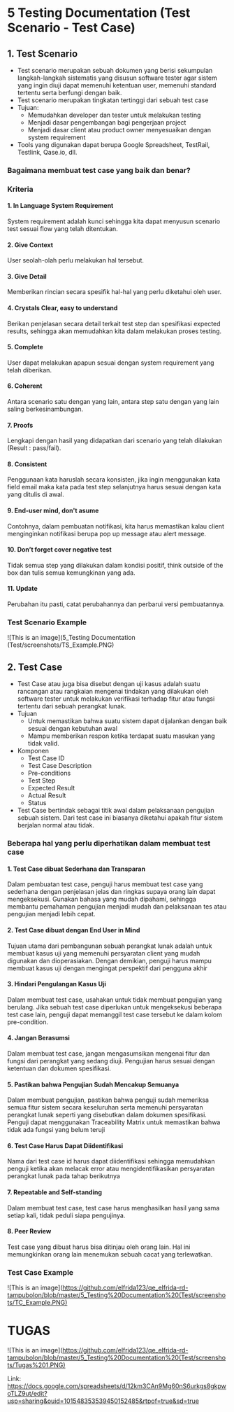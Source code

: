 # 5 Testing Documentation (Test Scenario - Test Case)

## 1. Test Scenario
- Test scenario merupakan sebuah dokumen yang berisi sekumpulan langkah-langkah sistematis yang disusun software tester agar sistem yang ingin diuji dapat memenuhi ketentuan user, memenuhi standard tertentu serta berfungi dengan baik.
- Test scenario merupakan tingkatan tertinggi dari sebuah test case
- Tujuan:
  - Memudahkan developer dan tester untuk melakukan testing
  - Menjadi dasar pengembangan bagi pengerjaan project 
  - Menjadi dasar client atau product owner menyesuaikan dengan system requirement
- Tools yang digunakan dapat berupa Google Spreadsheet, TestRail, Testlink, Qase.io, dll.

### Bagaimana membuat test case yang baik dan benar?
### Kriteria
#### 1. In Language System Requirement
System requirement adalah kunci sehingga kita dapat menyusun scenario test sesuai flow yang telah ditentukan.
#### 2. Give Context
User seolah-olah perlu melakukan hal tersebut.
#### 3. Give Detail
Memberikan rincian secara spesifik hal-hal yang perlu diketahui oleh user.
#### 4. Crystals Clear, easy to understand
Berikan penjelasan secara detail terkait test step dan spesifikasi expected results, sehingga akan memudahkan kita dalam melakukan proses testing.
#### 5. Complete
User dapat melakukan apapun sesuai dengan system requirement yang telah diberikan.
#### 6. Coherent
Antara scenario satu dengan yang lain, antara step satu dengan yang lain saling berkesinambungan.
#### 7. Proofs
Lengkapi dengan hasil yang didapatkan dari scenario yang telah dilakukan (Result : pass/fail).
#### 8. Consistent
Penggunaan kata haruslah secara konsisten, jika ingin menggunakan kata field email maka kata pada test step selanjutnya harus sesuai dengan kata yang ditulis di awal.
#### 9. End-user mind, don't asume
Contohnya, dalam pembuatan notifikasi, kita harus memastikan kalau client menginginkan notifikasi berupa pop up message atau alert message.
#### 10. Don’t forget cover negative test
Tidak semua step yang dilakukan dalam kondisi positif, think outside of the box dan tulis semua kemungkinan yang ada.
#### 11. Update
Perubahan itu pasti, catat perubahannya dan perbarui versi pembuatannya.

### Test Scenario Example
![This is an image](5_Testing Documentation (Test/screenshots/TS_Example.PNG)
## 2. Test Case
- Test Case atau juga bisa disebut dengan uji kasus adalah suatu rancangan atau rangkaian mengenai tindakan yang dilakukan oleh software tester untuk melakukan verifikasi terhadap fitur atau fungsi tertentu dari sebuah perangkat lunak.
- Tujuan 
  - Untuk memastikan bahwa suatu sistem dapat dijalankan dengan baik sesuai dengan kebutuhan awal
  - Mampu memberikan respon ketika terdapat suatu masukan yang tidak valid.
- Komponen
	- Test Case ID
	- Test Case Description
	- Pre-conditions
	- Test Step
	- Expected Result
	- Actual Result
	- Status
- Test Case bertindak sebagai titik awal dalam pelaksanaan pengujian sebuah sistem. Dari test case ini biasanya diketahui apakah fitur sistem berjalan normal atau tidak.

### Beberapa hal yang perlu diperhatikan dalam membuat test case
#### 1. Test Case dibuat Sederhana dan Transparan
Dalam pembuatan test case, penguji harus membuat test case yang sederhana dengan penjelasan jelas dan ringkas supaya orang lain dapat mengeksekusi. Gunakan bahasa yang mudah dipahami, sehingga membantu pemahaman pengujian menjadi mudah dan pelaksanaan tes atau pengujian menjadi lebih cepat.
#### 2. Test Case dibuat dengan End User in Mind
Tujuan utama dari pembangunan sebuah perangkat lunak adalah untuk membuat kasus uji yang memenuhi persyaratan client yang mudah digunakan dan dioperasiakan. Dengan demikian, penguji harus mampu membuat kasus uji dengan mengingat perspektif dari pengguna akhir
#### 3. Hindari Pengulangan Kasus Uji
Dalam membuat test case, usahakan untuk tidak membuat pengujian yang berulang. Jika sebuah test case diperlukan untuk mengeksekusi beberapa test case lain, penguji dapat memanggil test case tersebut ke dalam kolom pre-condition.
#### 4. Jangan Berasumsi
Dalam membuat test case, jangan mengasumsikan mengenai fitur dan fungsi dari perangkat yang sedang diuji. Pengujian harus sesuai dengan ketentuan dan dokumen spesifikasi.
#### 5. Pastikan bahwa Pengujian Sudah Mencakup Semuanya
Dalam membuat pengujian, pastikan bahwa penguji sudah memeriksa semua fitur sistem secara keseluruhan serta memenuhi persyaratan perangkat lunak seperti yang disebutkan dalam dokumen spesifikasi. Penguji dapat menggunakan Traceability Matrix untuk memastikan bahwa tidak ada fungsi yang belum teruji
#### 6. Test Case Harus Dapat Diidentifikasi
Nama dari test case id harus dapat diidentifikasi sehingga memudahkan penguji ketika akan melacak error atau mengidentifikasikan persyaratan perangkat lunak pada tahap berikutnya
#### 7. Repeatable and Self-standing
Dalam membuat test case, test case harus menghasilkan hasil yang sama setiap kali, tidak peduli siapa pengujinya.
#### 8. Peer Review
Test case yang dibuat harus bisa ditinjau oleh orang lain. Hal ini memungkinkan orang lain menemukan sebuah cacat yang terlewatkan.

### Test Case Example
![This is an image](https://github.com/elfrida123/qe_elfrida-rd-tampubolon/blob/master/5_Testing%20Documentation%20(Test/screenshots/TC_Example.PNG)
# TUGAS
![This is an image](https://github.com/elfrida123/qe_elfrida-rd-tampubolon/blob/master/5_Testing%20Documentation%20(Test/screenshots/Tugas%201.PNG)

Link: https://docs.google.com/spreadsheets/d/12km3CAn9Mg60nS6urkgs8gkpwoTLZ9ut/edit?usp=sharing&ouid=101548353539450152485&rtpof=true&sd=true

